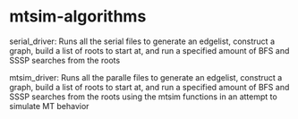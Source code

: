 # mtsim-algorithms

serial_driver: Runs all the serial files to generate an edgelist, construct a graph, build a list of roots to start at, and run a specified amount of BFS and SSSP searches from the roots

mtsim_driver: Runs all the paralle files to generate an edgelist, construct a graph, build a list of roots to start at, and run a specified amount of BFS and SSSP searches from the roots using the mtsim functions in an attempt to simulate MT behavior